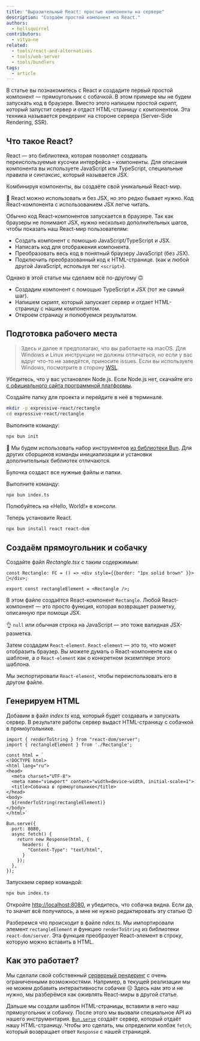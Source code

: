 ```yaml
---
title: "Выразительный React: простые компоненты на сервере"
description: "Создаём простой компонент на React."
authors:
  - hellsquirrel
contributors:
  - vitya-ne
related:
  - tools/react-and-alternatives
  - tools/web-server
  - tools/bundlers
tags:
  - article
---
```


В статье вы познакомитесь с React и создадите первый простой компонент — прямоугольник с собачкой. В этом примере мы не будем запускать код в браузере. Вместо этого напишем простой скрипт, который запустит сервер и отдаст HTML-страницу с компонентом. Эта техника называется рендеринг на стороне сервера (Server-Side Rendering, SSR).

## Что такое React?

React — это библиотека, которая позволяет создавать переиспользуемые кусочки интерфейса – компоненты. Для описания компонента вы используете JavaScript или TypeScript, специальные правила и синтаксис, который называется JSX.

Комбинируя компоненты, вы создаёте свой уникальный React-мир.

<aside>

👀 React можно использовать и без JSX, но это редко бывает нужно. Код React-компонента с использованием JSX легче читать.

</aside>

Обычно код React-компонентов запускается в браузере. Так как браузеры не понимают JSX, нужно несколько дополнительных шагов, чтобы показать наш React-мир пользователям:

* Создать компонент с помощью JavaScript/TypeScript и JSX.
* Написать код для отображения компонента.
* Преобразовать весь код в понятный браузеру JavaScript (без JSX).
* Подключить преобразованный код к HTML-странице. (как и любой другой JavaScript, используя тег `<script>`).

Однако в этой статье мы сделаем всё по-другому 🙃

* Cоздадим компонент с помощью TypeScript и JSX (тот же самый шаг).
* Напишем скрипт, который запускает сервер и отдает HTML-страницу с нашим компонентом.
* Откроем страницу и полюбуемся результатом.

## Подготовка рабочего места

> Здесь и далее я предполагаю, что вы работаете на macOS. Для Windows и Linux инструкции не должны отличаться, но если у вас вдруг что-то не заведётся, приносите issues.
> Если вы используете Windows, посмотрите в сторону [WSL](https://learn.microsoft.com/en-us/windows/wsl/).

Убедитесь, что у вас установлен Node.js. Если Node.js нет, скачайте его [с официального сайта программной платформы](https://nodejs.org/en/download).

Создайте папку для проекта и перейдите в неё в терминале.

```bash
mkdir -p expressive-react/rectangle
cd expressive-react/rectangle
```

Выполните команду:

```bash
npx bun init
```

<aside>

🥟 Мы будем использовать набор инструментов [из библиотеки Bun](https://bun.sh/docs/bundler). Для других сборщиков команды инициализации и установки дополнительных библиотек отличаются.

</aside>

Булочка создаст все нужные файлы и папки.

Выполните команду:

```bash
npx bun index.ts
```

Полюбуйтесь на «Hello, World!» в консоли.

Теперь установите React.

```bash
npx bun install react react-dom
```

## Создаём прямоугольник и собачку

Создайте файл _Rectangle.tsx_ с таким содержимым:

```tsx
const Rectangle: FC = () => <div style={{border: "1px solid brown" }}>🐶</div>;

export const rectangleElement = <Rectangle />;
```

В этом файле создаётся React-компонент `Rectangle`. Любой React-компонент — это просто функция, которая возвращает разметку, описанную при помощи JSX.

<aside>

👌 `null` или обычная строка на JavaScript — это тоже валидная JSX-разметка.

</aside>

Затем создадим `React-element`. `React-element` — это то, что может отобразить браузер. Вы можете думать о React-компоненте как о шаблоне, а о `React-element` как о конкретном экземпляре этого шаблона.

Мы экспортировали `React-element`, чтобы переиспользовать его в другом файле.

## Генерируем HTML

Добавим в файл _index.ts_ код, который будет создавать и запускать сервер. В результате работы сервер выдаст HTML-страницу с собачкой в прямоугольнике.

```tsx
import { renderToString } from "react-dom/server";
import { rectangleElement } from './Rectangle';

const html = `
<!DOCTYPE html>
<html lang="ru">
<head>
  <meta charset="UTF-8">
  <meta name="viewport" content="width=device-width, initial-scale=1">
  <title>Собачка в прямоугольнике</title>
</head>
<body>
  ${renderToString(rectangleElement)}
</body>
</html>`

Bun.serve({
  port: 8080,
  async fetch() {
    return new Response(html, {
      headers: {
        "Content-Type": "text/html",
      }
    });
  },
});
```

Запускаем сервер командой:

```bash
npx bun index.ts
```

Откройте [http://localhost:8080](http://localhost:8080), и убедитесь, что собачка видна. Если да, то значит всё получилось, а мне не нужно редактировать эту статью 😊

Разберемся что происходит в файле _ndex.ts_. Мы импортировали элемент `rectangleElement` и функцию `renderToString` из библиотеки `react-dom/server`. Эта функция преобразует React-элемент в строку, которую можно вставить в HTML.

## Как это работает?

Мы сделали свой собственный [серверный рендеринг](https://react.dev/reference/react-dom/server) с очень ограниченными возможностями. Например, в текущей реализации мы не можем добавить интерактивности собачке ☹️ Здесь нам это и не нужно, мы разберёмся как оживлять React-миры в другой статье.

Дальше мы создали шаблон HTML-страницы, вставили в него наш прямоугольник и собачку. После этого мы вызвали специальное API из нашего инструментария. [`Bun.serve`](https://bun.sh/docs/api/http) создаёт сервер, который отдаёт нашу HTML-страницу. Чтобы это сделать, мы определили колбэк `fetch`, который возвращает ответ `Response` с нашей страницей.
